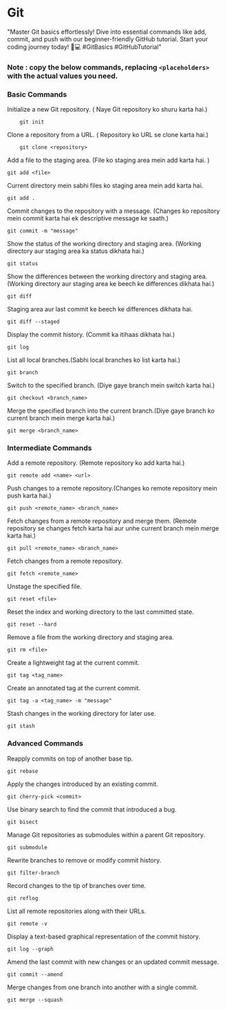 # Git
 "Master Git basics effortlessly! Dive into essential commands like add, commit, and push with our beginner-friendly GitHub tutorial. Start your coding journey today! 🚀💻 #GitBasics #GitHubTutorial"

 ### Note : copy the below commands, replacing `<placeholders>` with the actual values you need.

### Basic Commands

Initialize a new Git repository.  ( Naye Git repository ko shuru karta hai.)
 
```
    git init
```

Clone a repository from a URL. ( Repository ko URL se clone karta hai.)
```
    git clone <repository>
```
Add a file to the staging area. (File ko staging area mein add karta hai. )
```
git add <file>
```
Current directory mein sabhi files ko staging area mein add karta hai.
```
git add .
```
Commit changes to the repository with a message. (Changes ko repository mein commit karta hai ek descriptive message ke saath.)
```
git commit -m "message" 
```
Show the status of the working directory and staging area. (Working directory aur staging area ka status dikhata hai.)
```
git status
```
Show the differences between the working directory and staging area. (Working directory aur staging area ke beech ke differences dikhata hai.)

```
git diff
```
 Staging area aur last commit ke beech ke differences dikhata hai.
```
git diff --staged
``` 
Display the commit history. (Commit ka itihaas dikhata hai.)
```
git log
``` 
List all local branches.(Sabhi local branches ko list karta hai.)
```
git branch
``` 
Switch to the specified branch. (Diye gaye branch mein switch karta hai.)
```
git checkout <branch_name> 
``` 
Merge the specified branch into the current branch.(Diye gaye branch ko current branch mein merge karta hai.)
```
git merge <branch_name>
```

### Intermediate Commands

Add a remote repository. (Remote repository ko add karta hai.)
```
git remote add <name> <url>
``` 
Push changes to a remote repository.(Changes ko remote repository mein push karta hai.)
```
git push <remote_name> <branch_name>
``` 
Fetch changes from a remote repository and merge them. (Remote repository se changes fetch karta hai aur unhe current branch mein merge karta hai.)
```
git pull <remote_name> <branch_name>
``` 
Fetch changes from a remote repository.
```
git fetch <remote_name>
``` 
Unstage the specified file.
```
git reset <file>
``` 
Reset the index and working directory to the last committed state.
```
git reset --hard
``` 
Remove a file from the working directory and staging area.
```
git rm <file>
``` 
Create a lightweight tag at the current commit.
```
git tag <tag_name>
``` 
Create an annotated tag at the current commit.
```
git tag -a <tag_name> -m "message"
``` 
Stash changes in the working directory for later use.
```
git stash
``` 

### Advanced Commands

Reapply commits on top of another base tip.
```
git rebase
``` 
Apply the changes introduced by an existing commit.

```
git cherry-pick <commit>
``` 
Use binary search to find the commit that introduced a bug.

```
git bisect
``` 
Manage Git repositories as submodules within a parent Git repository.

```
git submodule
``` 
Rewrite branches to remove or modify commit history.

```
git filter-branch
``` 
Record changes to the tip of branches over time.

```
git reflog
``` 
List all remote repositories along with their URLs.

```
git remote -v
``` 
Display a text-based graphical representation of the commit history.

```
git log --graph
``` 
Amend the last commit with new changes or an updated commit message.

```
git commit --amend
```
Merge changes from one branch into another with a single commit.

```
git merge --squash
``` 





